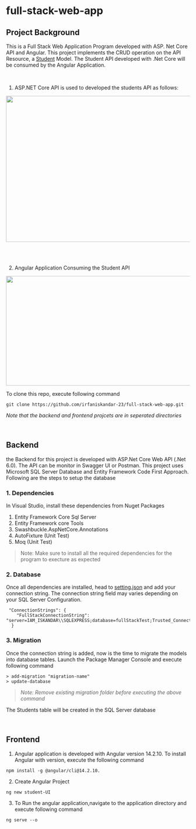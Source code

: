 # full-stack-web-app

##  Project Background
  This is a Full Stack Web Application Program developed with ASP. Net Core API and Angular. This project implements the CRUD operation on the API Resource,
   a [Student](https://github.com/irfaniskandar-23/full-stack-web-app/blob/main/backend/student%20API/Models/Student.cs) Model.
   The Student API developed with .Net Core will be consumed by the Angular Application.
   
   <br />
   
   1) ASP.NET Core API is used to developed the students API as follows:
   <img src="https://user-images.githubusercontent.com/59824144/223435104-acf189a7-72f3-4772-9036-3060c5085f0e.png" width="1000" height="400">
  
   <br />  <br />
   
  2) Angular Application Consuming the Student API
  <img src="https://user-images.githubusercontent.com/59824144/223436621-48710956-3b60-49a3-a788-24ce72eb6ec4.png" width="1000" height="300">
   

  <br />
  
To clone this repo, execute following command
   
```
git clone https://github.com/irfaniskandar-23/full-stack-web-app.git
```
 *Note that the backend and frontend projcets are in seperated directories*
 
 <br />
 
## Backend
the Backend for this project is developed with ASP.Net Core Web API (.Net 6.0). The API can be monitor in Swagger UI or Postman.
This project uses Microsoft SQL Server Database and Entity Framework Code First Approach. Following are the steps to setup the database

### 1. Dependencies
In Visual Studio, install these dependencies from Nuget Packages
1. Entity Framework Core Sql Server
2. Entity Framework core Tools
3. Swashbuckle.AspNetCore.Annotations
4. AutoFixture (Unit Test)
5. Moq (Unit Test)

> Note: Make sure to install all the required dependencies for the program to execture as expected

### 2. Database
Once all dependencies are installed, head to [setting.json](https://github.com/irfaniskandar-23/full-stack-web-app/blob/main/backend/student%20API/appsettings.json)
and add your connection string. The connection string field may varies depending on your SQL Server Configuration.

```
 "ConnectionStrings": {
    "FullStackConnectionString": "server=IAM_ISKANDAR\\SQLEXPRESS;database=fullStackTest;Trusted_Connection=True;Encrypt=False"
  }
```
### 3. Migration
Once the connection string is added, now is the time to migrate the models into database tables. Launch the Package Manager Console and execute following command

```
> add-migration "migration-name"
> update-database
```
> *Note: Remove existing migration folder before executing the above command*

The Students  table will be created in the SQL Server database

 <br />
 
 ## Frontend
 1. Angular application is developed with Angular version 14.2.10. To install Angular with version, execute the following command
 
 
 ```
 npm install -g @angular/cli@14.2.10.
 ```
 2. Create Angular Project
 
 ````
 ng new student-UI
 ````
 
 3. To Run the angular application,navigate to the application directory and execute following command
 
 ````
 ng serve --o
 ````
